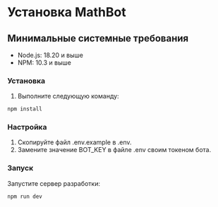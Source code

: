 # Установка MathBot

## Минимальные системные требования

- Node.js: 18.20 и выше
- NPM: 10.3 и выше

### Установка

1. Выполните следующую команду:

```sh
npm install
```

### Настройка

1. Скопируйте файл .env.example в .env.
2. Замените значение BOT_KEY в файле .env своим токеном бота.

### Запуск

Запустите сервер разработки:

```sh
npm run dev
```